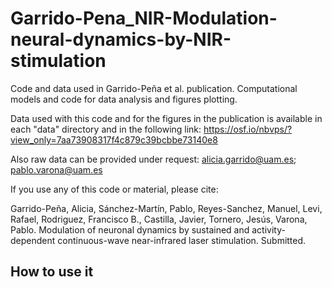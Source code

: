 # Garrido-Pena_NIR-Modulation-neural-dynamics-by-NIR-stimulation
Code and data used in Garrido-Peña et al. publication. Computational models and code for data analysis and figures plotting.

Data used with this code and for the figures in the publication is available in each "data" directory and in the following link:
https://osf.io/nbvps/?view_only=7aa73908317f4c879c39bcbbe73140e8

Also raw data can be provided under request:
alicia.garrido@uam.es; 
pablo.varona@uam.es
	
If you use any of this code or material, please cite:

Garrido-Peña, Alicia, Sánchez-Martín, Pablo, Reyes-Sanchez, Manuel, Levi, Rafael, Rodriguez, Francisco B., Castilla, Javier, Tornero, Jesús, Varona, Pablo. Modulation of neuronal dynamics by sustained and activity-dependent continuous-wave near-infrared laser stimulation. Submitted.

## How to use it
